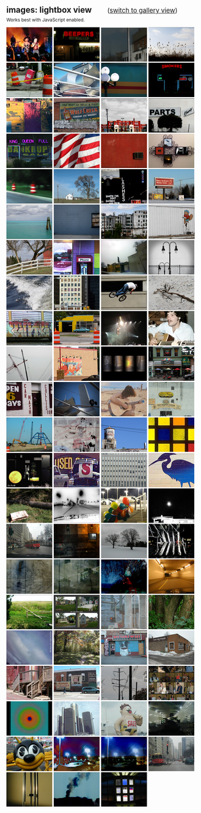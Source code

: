 <link href="/css/featherlight.min.css" type="text/css" rel="stylesheet" />
<link href="/css/featherlight.gallery.min.css" type="text/css" rel="stylesheet" />
<script src="/js/jquery-3.6.0.min.js"></script>
<script src="/js/jquery.detect_swipe.js"></script>
<script>document.title="𝗯𝘂𝗹𝗹𝘁𝗼𝘄𝗻.𝟮𝟬𝟮𝟮 | images: lightbox"</script>
<h2>images: lightbox view  <span style="font-size:.8em;margin-left:36px;font-weight:400;"> (<a href="/images/">switch to gallery view</a>) </span></h2>
<p style="margin-top:-12px;font-size:.85em;">Works best with JavaScript enabled.</p>
<div class="gallery-container">
	<a class="gallery" href="/images/gweneve.png"><img alt="gweneve" src="/images/thumbs/thumb_gweneve.jpg"></a>
	<a class="gallery" href="/images/beepers.png"><img alt="beepers" src="/images/thumbs/thumb_beepers.jpg"></a>
	<a class="gallery" href="/images/scenes_in_a_window.png"><img alt="scenes_in_a_window" src="/images/thumbs/thumb_scenes_in_a_window.jpg"></a>
	<a class="gallery" href="/images/skyform_112.png"><img alt="skyform_112" src="/images/thumbs/thumb_skyform_112.jpg"></a>
	<a class="gallery" href="/images/tipsy.png"><img alt="tipsy" src="/images/thumbs/thumb_tipsy.jpg"></a>
	<a class="gallery" href="/images/windy_remix.png"><img alt="windy_remix" src="/images/thumbs/thumb_windy_remix.jpg"></a>
	<a class="gallery" href="/images/pub(lic).png"><img alt="pub(lic)" src="/images/thumbs/thumb_pub(lic).jpg"></a>
	<a class="gallery" href="/images/smokers.png"><img alt="smokers" src="/images/thumbs/thumb_smokers.jpg"></a>
	<a class="gallery" href="/images/techniwonder.png"><img alt="techniwonder" src="/images/thumbs/thumb_techniwonder.jpg"></a>
	<a class="gallery" href="/images/wolf_creek.png"><img alt="wolf_creek" src="/images/thumbs/thumb_wolf_creek.jpg"></a>
	<a class="gallery" href="/images/joes_playtime.png"><img alt="joes_playtime" src="/images/thumbs/thumb_joes_playtime.jpg"></a>
	<a class="gallery" href="/images/cheap.png"><img alt="cheap" src="/images/thumbs/thumb_cheap.jpg"></a>
	<a class="gallery" href="/images/in_the_red.png"><img alt="in_the_red" src="/images/thumbs/thumb_in_the_red.jpg"></a>
	<a class="gallery" href="/images/symbolic_winds.jpg"><img alt="symbolic_winds" src="/images/thumbs/thumb_symbolic_winds.jpg"></a>
	<a class="gallery" href="/images/air.jpg"><img alt="air" src="/images/thumbs/thumb_air.jpg"></a>
	<a class="gallery" href="/images/playtime2.jpg"><img alt="playtime2" src="/images/thumbs/thumb_playtime2.jpg"></a>
	<a class="gallery" href="/images/road-dreams.png"><img alt="dreams" src="/images/thumbs/thumb_road-dreams.jpg"></a>
	<a class="gallery" href="/images/little_white_house.png"><img alt="little_white_house" src="/images/thumbs/thumb_little_white_house.jpg"></a>
	<a class="gallery" href="/images/lashes.png"><img alt="lashes" src="/images/thumbs/thumb_lashes.jpg"></a>
	<a class="gallery" href="/images/alcoholics_for_christ.png"><img alt="alcoholics_for_christ" src="/images/thumbs/thumb_alcoholics_for_christ.jpg"></a>
	<a class="gallery" href="/images/bluegreen_forever.png"><img alt="bluegreen_forever" src="/images/thumbs/thumb_bluegreen_forever.jpg"></a>
	<a class="gallery" href="/images/in_the_blues.png"><img alt="in_the_blues" src="/images/thumbs/thumb_in_the_blues.jpg"></a>
	<a class="gallery" href="/images/zombe.png"><img alt="zombe" src="/images/thumbs/thumb_zombe.jpg"></a>
	<a class="gallery" href="/images/larry.png"><img alt="larry" src="/images/thumbs/thumb_larry.jpg"></a>
	<a class="gallery" href="/images/that_barn_on_indianwood_2.jpg"><img alt="that_barn_on_indianwood_2" src="/images/thumbs/thumb_that_barn_on_indianwood_2.jpg"></a>
	<a class="gallery" href="/images/third_street.png"><img alt="third_street" src="/images/thumbs/thumb_third_street.png"></a>
	<a class="gallery" href="/images/always_seeking.png"><img alt="always_seeking" src="/images/thumbs/thumb_always_seeking.png"></a>
	<a class="gallery" href="/images/skyform_61.png"><img alt="skyform_61" src="/images/thumbs/thumb_skyform_61.png"></a>
	<a class="gallery" href="/images/wake.jpg"><img alt="wake" src="/images/thumbs/thumb_wake.jpg"></a>
	<a class="gallery" href="/images/rikrik.jpg"><img alt="rikrik" src="/images/thumbs/thumb_rikrik.jpg"></a>
	<a class="gallery" href="/images/offroad_2.jpg"><img alt="offroad_2" src="/images/thumbs/thumb_offroad_2.jpg"></a>
	<a class="gallery" href="/images/forgotten_coast.jpg"><img alt="forgotten_coast" src="/images/thumbs/thumb_forgotten_coast.jpg"></a>
	<a class="gallery" href="/images/at_the_crossing.jpg"><img alt="at_the_crossing" src="/images/thumbs/thumb_at_the_crossing.jpg"></a>
	<a class="gallery" href="/images/21355.jpg"><img alt="21355" src="/images/thumbs/thumb_21355.jpg"></a>
	<a class="gallery" href="/images/pink.jpg"><img alt="pink" src="/images/thumbs/thumb_pink.jpg"></a>
	<a class="gallery" href="/images/this-guy.png"><img alt="this-guy" src="/images/thumbs/thumb_this-guy.png"></a>
	<a class="gallery" href="/images/skyform_38.jpg"><img alt="skyform_38" src="/images/thumbs/thumb_skyform_38.jpg"></a>
	<a class="gallery" href="/images/change_your_chicken.jpg"><img alt="change_your_chicken" src="/images/thumbs/thumb_change_your_chicken.jpg"></a>
	<a class="gallery" href="/images/playing-with-bottles.jpg"><img alt="playing-with-bottles" src="/images/thumbs/thumb_playing-with-bottles.jpg"></a>
	<a class="gallery" href="/images/red_scooter.jpg"><img alt="red_scooter" src="/images/thumbs/thumb_red_scooter.jpg"></a>
	<a class="gallery" href="/images/12199.jpg"><img alt="12199" src="/images/thumbs/thumb_12199.jpg"></a>
	<a class="gallery" href="/images/upthere.jpg"><img alt="upthere" src="/images/thumbs/thumb_upthere.jpg"></a>
	<a class="gallery" href="/images/mbjoe.jpg"><img alt="mbjoe" src="/images/thumbs/thumb_mbjoe.jpg"></a>
	<a class="gallery" href="/images/the_turkey_grill.jpg"><img alt="the_turkey_grill" src="/images/thumbs/thumb_the_turkey_grill.png"></a>
	<a class="gallery" href="/images/into_the_form.jpg"><img alt="into_the_form" src="/images/thumbs/thumb_into_the_form.png"></a>
	<a class="gallery" href="/images/urban_dream.jpg"><img alt="urban_dream" src="/images/thumbs/thumb_urban_dream.jpg"></a>
	<a class="gallery" href="/images/skyform_142.jpg"><img alt="skyform_142" src="/images/thumbs/thumb_skyform_142.png"></a>
	<a class="gallery" href="/images/textures.png"><img alt="textures" src="/images/thumbs/thumb_textures.jpg"></a>
	<a class="gallery" href="/images/041799.gif"><img alt="041799" src="/images/thumbs/thumb_041799.jpg"></a>
	<a class="gallery" href="/images/tackysale.jpg"><img alt="tackysale" src="/images/thumbs/thumb_tackysale.jpg"></a>
	<a class="gallery" href="/images/windowall.jpg"><img alt="windowall" src="/images/thumbs/thumb_windowall.jpg"></a>
	<a class="gallery" href="/images/pawpaw.jpg"><img alt="pawpaw" src="/images/thumbs/thumb_pawpaw.jpg"></a>
	<a class="gallery" href="/images/tarnished.jpg"><img alt="tarnished" src="/images/thumbs/thumb_tarnished.jpg"></a>
	<a class="gallery" href="/images/converge.jpg"><img alt="converge" src="/images/thumbs/thumb_converge.jpg"></a>
	<a class="gallery" href="/images/balloons.jpg"><img alt="balloons" src="/images/thumbs/thumb_balloons.jpg"></a>
	<a class="gallery" href="/images/firstfull.jpg"><img alt="firstfull" src="/images/thumbs/thumb_firstfull.jpg"></a>
	<a class="gallery" href="/images/michiganave.jpg"><img alt="michiganave" src="/images/thumbs/thumb_michiganave.jpg"></a>
	<a class="gallery" href="/images/firewall.jpg"><img alt="firewall" src="/images/thumbs/thumb_firewall.jpg"></a>
	<a class="gallery" href="/images/isoduo.jpg"><img alt="isoduo" src="/images/thumbs/thumb_isoduo.jpg"></a>
	<a class="gallery" href="/images/escalator.jpg"><img alt="escalator" src="/images/thumbs/thumb_escalator.jpg"></a>
	<a class="gallery" href="/images/turalia.jpg"><img alt="turalia" src="/images/thumbs/thumb_turalia.jpg"></a>
	<a class="gallery" href="/images/inothing.jpg"><img alt="inothing" src="/images/thumbs/thumb_inothing.jpg"></a>
	<a class="gallery" href="/images/implode.jpg"><img alt="implode" src="/images/thumbs/thumb_implode.jpg"></a>
	<a class="gallery" href="/images/tunnel.jpg"><img alt="tunnel" src="/images/thumbs/thumb_tunnel.jpg"></a>
	<a class="gallery" href="/images/fenceless.jpg"><img alt="fenceless" src="/images/thumbs/thumb_fenceless.jpg"></a>
	<a class="gallery" href="/images/odd.jpg"><img alt="odd" src="/images/thumbs/thumb_odd.jpg"></a>
	<a class="gallery" href="/images/plastic_tomorrow.jpg"><img alt="plastic_tomorrow" src="/images/thumbs/thumb_plastic_tomorrow.jpg"></a>
	<a class="gallery" href="/images/tritrunk.jpg"><img alt="tritrunk" src="/images/thumbs/thumb_tritrunk.jpg"></a>
	<a class="gallery" href="/images/pencam1.jpg"><img alt="pencam1" src="/images/thumbs/thumb_pencam1.jpg"></a>
	<a class="gallery" href="/images/awalk.jpg"><img alt="awalk" src="/images/thumbs/thumb_awalk.jpg"></a>
	<a class="gallery" href="/images/bittersweet.jpg"><img alt="bittersweet" src="/images/thumbs/thumb_bittersweet.jpg"></a>
	<a class="gallery" href="/images/holy_temple.jpg"><img alt="holy_temple" src="/images/thumbs/thumb_holy_temple.jpg"></a>
	<a class="gallery" href="/images/porches.jpg"><img alt="porches" src="/images/thumbs/thumb_porches.jpg"></a>
	<a class="gallery" href="/images/retrowall.jpg"><img alt="retrowall" src="/images/thumbs/thumb_retrowall.jpg"></a>
	<a class="gallery" href="/images/wiredsky.jpg"><img alt="wiredsky" src="/images/thumbs/thumb_wiredsky.jpg"></a>
	<a class="gallery" href="/images/artnight.jpg"><img alt="artnight" src="/images/thumbs/thumb_artnight.jpg"></a>
	<a class="gallery" href="/images/focus.jpg"><img alt="focus" src="/images/thumbs/thumb_focus.jpg"></a>
	<a class="gallery" href="/images/little_skyline.jpg"><img alt="little_skyline" src="/images/thumbs/thumb_little_skyline.jpg"></a>
	<a class="gallery" href="/images/saleguy.jpg"><img alt="saleguy" src="/images/thumbs/thumb_saleguy.jpg"></a>
	<a class="gallery" href="/images/wrapit.jpg"><img alt="wrapit" src="/images/thumbs/thumb_wrapit.jpg"></a>
	<a class="gallery" href="/images/beebee.jpg"><img alt="beebee" src="/images/thumbs/thumb_beebee.jpg"></a>
	<a class="gallery" href="/images/burst.jpg"><img alt="burst" src="/images/thumbs/thumb_burst.jpg"></a>
	<a class="gallery" href="/images/burst2.jpg"><img alt="burst2" src="/images/thumbs/thumb_burst2.jpg"></a>
	<a class="gallery" href="/images/canyon.jpg"><img alt="canyon" src="/images/thumbs/thumb_canyon.jpg"></a>
	<a class="gallery" href="/images/chimes1.jpg"><img alt="chimes1" src="/images/thumbs/thumb_chimes1.jpg"></a>
	<a class="gallery" href="/images/impendium.jpg"><img alt="impendium" src="/images/thumbs/thumb_impendium.jpg"></a>
	<a class="gallery" href="/images/windows.jpg"><img alt="windows" src="/images/thumbs/thumb_windows.jpg"></a>
</div>
<script src="/js/featherlight.min.js" type="text/javascript" charset="utf-8"></script>
<script src="/js/featherlight.gallery.min.js" type="text/javascript" charset="utf-8"></script>

<script>
	$(document).ready(function(){
		$('.gallery').featherlightGallery({
			gallery: {
				fadeIn: 300,
				fadeOut: 300
			},
			openSpeed:    300,
			closeSpeed:   300
		});
	});
</script>
	